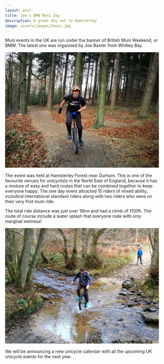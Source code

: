 ```yaml
---
layout: post
title: Joe's BMW Muni day
description: A great day out in Hamsterley
image: assets/images/2muni.jpg
---
```


Muni events in the UK are run under the banner of British Muni Weekend, or BMW.  The latest one was organised by Joe Baxter from Whitley Bay.

![Joe Baxter](/assets/images/1muni.jpg)

The event was held at Hamsterley Forest near Durham.  This is one of the favourite venues for unicyclists in the North East of England, because it has a mixture of easy and hard routes that can be combined together to keep everyone happy. The one day event attracted 15 riders of mixed ability, includind international standard riders along with two riders who were on their very first muni ride.

The total ride distance was just over 16km and had a climb of 1100ft.  The route of course include a water splash that everyone rode with only marginal wetness!

![Crossing the wet sea](/assets/images/splash.jpg)

We will be announcing a new unicycle calendar with all the upcoming UK unicycle events for the next year.
